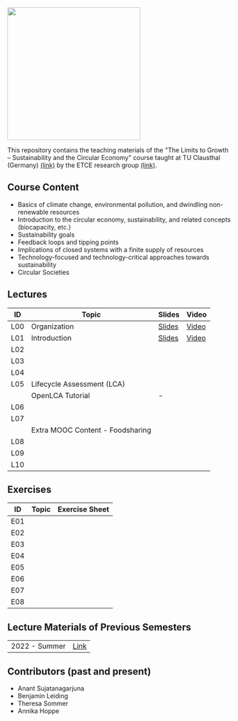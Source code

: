 <img src="https://www.presse.tu-clausthal.de/fileadmin/Presse/images/Corporate_Design/Logo/Logo_TUC_en_CMYK.jpg" width="300">

This repository contains the teaching materials of the "The Limits to Growth – Sustainability and the Circular Economy" course taught at TU Clausthal (Germany) [(link)](https://www.isse.tu-clausthal.de/en/) by the ETCE research group [(link)](https://etce-lab.com).

## Course Content

- Basics of climate change, environmental pollution, and dwindling non-renewable resources
- Introduction to the circular economy, sustainability, and related concepts (biocapacity, etc.)
- Sustainability goals
- Feedback loops and tipping points
- Implications of closed systems with a finite supply of resources
- Technology-focused and technology-critical approaches towards sustainability
- Circular Societies


## Lectures

| ID    | Topic                                   | Slides                                                | Video |
|-------|-----------------------------------------|-------------------------------------------------------|-------|
| L00   | Organization                            | [Slides](LTG-L00-Organization.pdf)      | [Video](https://video.tu-clausthal.de/vorlesung/1338.html?token=Mm1FaHlCMkpjRjZwQkVjME1wbURpUG9NYmsrcGtzbWxnNHpVNUMxZHFIaz0=) |
| L01   | Introduction           		          | [Slides](LTG-L01-Introduction.pdf)  | [Video](https://video.tu-clausthal.de/vorlesung/1338.html?token=Mm1FaHlCMkpjRjZwQkVjME1wbURpUG9NYmsrcGtzbWxnNHpVNUMxZHFIaz0=) |
| L02   | 	  |  |  |
| L03   |  	  |  |  |
| L04   | 	  |  |  |
| L05   | Lifecycle Assessment (LCA)              |   |  |
|       | OpenLCA Tutorial                        | - |  |
| L06   |  	  |  |  |
| L07   |  	  |  |  |
|       | Extra MOOC Content - Foodsharing        |   |   |
| L08   | 	  |  |  |
| L09   | 	  |  |  |
| L10   |	  |  |  |

## Exercises

| ID    | Topic                                   | Exercise Sheet                                     |
|-------|-----------------------------------------|----------------------------------------------------|
| E01   |                   |       |
| E02   |                   |       |
| E03   |                   |       |
| E04   |                   |       |
| E05   |                   |       |
| E06   |                   |       |
| E07   |                   |       |
| E08   |                   |       |

## Lecture Materials of Previous Semesters

|                |                                         | 
|----------------|-----------------------------------------|
| 2022 - Summer  | [Link](0_ARCHIVE/Summer-2022/README.md) |


## Contributors (past and present)
- Anant Sujatanagarjuna
- Benjamin Leiding
- Theresa Sommer
- Annika Hoppe
